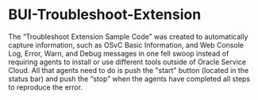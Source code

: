 # BUI-Troubleshoot-Extension
The “Troubleshoot Extension Sample Code” was created to automatically capture information, such as OSvC Basic Information, and Web Console Log, Error, Warn, and Debug messages in one fell swoop instead of requiring agents to install or use different tools outside of Oracle Service Cloud. All that agents need to do is push the "start" button (located in the status bar) and push the “stop” when the agents have completed all steps to reproduce the error.
